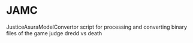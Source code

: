# JAMC
JusticeAsuraModelConvertor script for processing and converting binary files of the game judge dredd vs death

